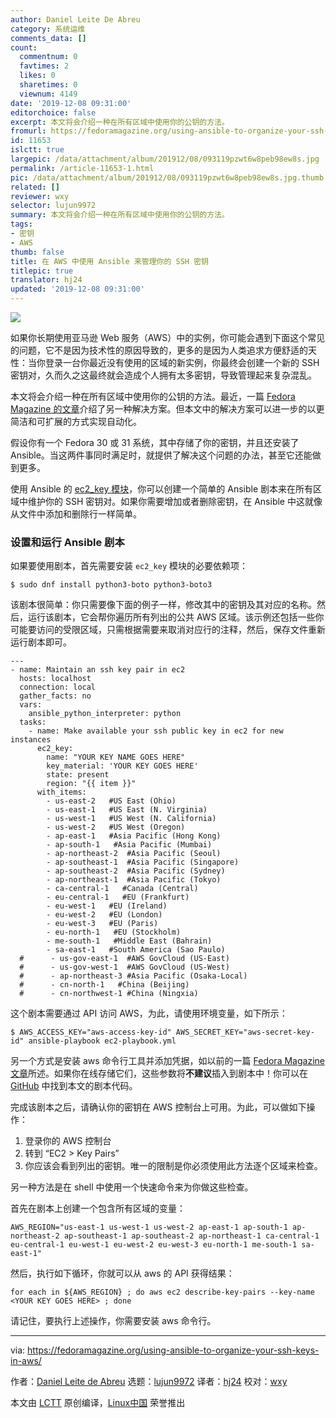```yaml
---
author: Daniel Leite De Abreu
category: 系统运维
comments_data: []
count:
  commentnum: 0
  favtimes: 2
  likes: 0
  sharetimes: 0
  viewnum: 4149
date: '2019-12-08 09:31:00'
editorchoice: false
excerpt: 本文将会介绍一种在所有区域中使用你的公钥的方法。
fromurl: https://fedoramagazine.org/using-ansible-to-organize-your-ssh-keys-in-aws/
id: 11653
islctt: true
largepic: /data/attachment/album/201912/08/093119pzwt6w8peb98ew8s.jpg
permalink: /article-11653-1.html
pic: /data/attachment/album/201912/08/093119pzwt6w8peb98ew8s.jpg.thumb.jpg
related: []
reviewer: wxy
selector: lujun9972
summary: 本文将会介绍一种在所有区域中使用你的公钥的方法。
tags:
- 密钥
- AWS
thumb: false
title: 在 AWS 中使用 Ansible 来管理你的 SSH 密钥
titlepic: true
translator: hj24
updated: '2019-12-08 09:31:00'
---
```


![](/data/attachment/album/201912/08/093119pzwt6w8peb98ew8s.jpg)


如果你长期使用亚马逊 Web 服务（AWS）中的实例，你可能会遇到下面这个常见的问题，它不是因为技术性的原因导致的，更多的是因为人类追求方便舒适的天性：当你登录一台你最近没有使用的区域的新实例，你最终会创建一个新的 SSH 密钥对，久而久之这最终就会造成个人拥有太多密钥，导致管理起来复杂混乱。


本文将会介绍一种在所有区域中使用你的公钥的方法。最近，一篇 [Fedora Magazine 的文章](https://fedoramagazine.org/ssh-key-aws-regions/)介绍了另一种解决方案。但本文中的解决方案可以进一步的以更简洁和可扩展的方式实现自动化。


假设你有一个 Fedora 30 或 31 系统，其中存储了你的密钥，并且还安装了 Ansible。当这两件事同时满足时，就提供了解决这个问题的办法，甚至它还能做到更多。


使用 Ansible 的 [ec2\_key 模块](https://docs.ansible.com/ansible/latest/modules/ec2_key_module.html)，你可以创建一个简单的 Ansible 剧本来在所有区域中维护你的 SSH 密钥对。如果你需要增加或者删除密钥，在 Ansible 中这就像从文件中添加和删除行一样简单。


### 设置和运行 Ansible 剧本


如果要使用剧本，首先需要安装 `ec2_key` 模块的必要依赖项：



```
$ sudo dnf install python3-boto python3-boto3
```

该剧本很简单：你只需要像下面的例子一样，修改其中的密钥及其对应的名称。然后，运行该剧本，它会帮你遍历所有列出的公共 AWS 区域。该示例还包括一些你可能要访问的受限区域，只需根据需要来取消对应行的注释，然后，保存文件重新运行剧本即可。



```
---
- name: Maintain an ssh key pair in ec2
  hosts: localhost
  connection: local
  gather_facts: no
  vars:
    ansible_python_interpreter: python
  tasks:
    - name: Make available your ssh public key in ec2 for new instances
      ec2_key:
        name: "YOUR KEY NAME GOES HERE"
        key_material: 'YOUR KEY GOES HERE'
        state: present
        region: "{{ item }}"
      with_items:
        - us-east-2   #US East (Ohio)
        - us-east-1   #US East (N. Virginia)
        - us-west-1   #US West (N. California)
        - us-west-2   #US West (Oregon)
        - ap-east-1   #Asia Pacific (Hong Kong)
        - ap-south-1   #Asia Pacific (Mumbai)
        - ap-northeast-2  #Asia Pacific (Seoul)
        - ap-southeast-1  #Asia Pacific (Singapore)
        - ap-southeast-2  #Asia Pacific (Sydney)
        - ap-northeast-1  #Asia Pacific (Tokyo)
        - ca-central-1   #Canada (Central)
        - eu-central-1   #EU (Frankfurt)
        - eu-west-1   #EU (Ireland)
        - eu-west-2   #EU (London)
        - eu-west-3   #EU (Paris)
        - eu-north-1   #EU (Stockholm)
        - me-south-1   #Middle East (Bahrain)
        - sa-east-1   #South America (Sao Paulo)
  #      - us-gov-east-1  #AWS GovCloud (US-East)
  #      - us-gov-west-1  #AWS GovCloud (US-West)
  #      - ap-northeast-3 #Asia Pacific (Osaka-Local)
  #      - cn-north-1   #China (Beijing)
  #      - cn-northwest-1 #China (Ningxia)
```

这个剧本需要通过 API 访问 AWS，为此，请使用环境变量，如下所示：



```
$ AWS_ACCESS_KEY="aws-access-key-id" AWS_SECRET_KEY="aws-secret-key-id" ansible-playbook ec2-playbook.yml
```

另一个方式是安装 aws 命令行工具并添加凭据，如以前的一篇 [Fedora Magazine 文章](https://fedoramagazine.org/aws-tools-fedora/)所述。如果你在线存储它们，这些参数将**不建议**插入到剧本中！你可以在 [GitHub](https://github.com/dlabreu/aws) 中找到本文的剧本代码。


完成该剧本之后，请确认你的密钥在 AWS 控制台上可用。为此，可以做如下操作：


1. 登录你的 AWS 控制台
2. 转到 “EC2 > Key Pairs”
3. 你应该会看到列出的密钥。唯一的限制是你必须使用此方法逐个区域来检查。


另一种方法是在 shell 中使用一个快速命令来为你做这些检查。


首先在剧本上创建一个包含所有区域的变量：



```
AWS_REGION="us-east-1 us-west-1 us-west-2 ap-east-1 ap-south-1 ap-northeast-2 ap-southeast-1 ap-southeast-2 ap-northeast-1 ca-central-1 eu-central-1 eu-west-1 eu-west-2 eu-west-3 eu-north-1 me-south-1 sa-east-1"
```

然后，执行如下循环，你就可以从 aws 的 API 获得结果：



```
for each in ${AWS_REGION} ; do aws ec2 describe-key-pairs --key-name <YOUR KEY GOES HERE> ; done
```

请记住，要执行上述操作，你需要安装 aws 命令行。




---


via: <https://fedoramagazine.org/using-ansible-to-organize-your-ssh-keys-in-aws/>


作者：[Daniel Leite de Abreu](https://fedoramagazine.org/author/dabreu/) 选题：[lujun9972](https://github.com/lujun9972) 译者：[hj24](https://github.com/hj24) 校对：[wxy](https://github.com/wxy)


本文由 [LCTT](https://github.com/LCTT/TranslateProject) 原创编译，[Linux中国](https://linux.cn/) 荣誉推出
